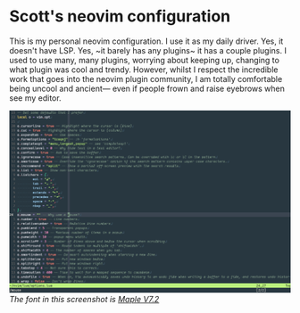# Scott's neovim configuration

This is my personal neovim configuration. I use it as my daily driver. Yes, it doesn't have LSP.
Yes, ~it barely has any plugins~ it has a couple plugins. I used to use many, many plugins, worrying
about keeping up, changing to what plugin was cool and trendy. However, whilst I respect the
incredible work that goes into the neovim plugin community, I am totally comfortable being uncool
and ancient— even if people frown and raise eyebrows when see my editor.

![Screenshot of my current config](assets/screenshot.png)
*The font in this screenshot is [Maple V7.2](https://github.com/subframe7536/maple-font/releases/download/v7.2/MapleMono-Variable.zip)*
